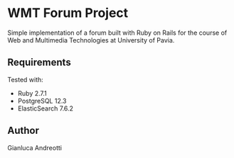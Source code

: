 # WMT Forum Project

Simple implementation of a forum built with Ruby on Rails for the course of Web
and Multimedia Technologies at University of Pavia.

## Requirements

Tested with:
* Ruby 2.7.1
* PostgreSQL 12.3
* ElasticSearch 7.6.2

## Author

Gianluca Andreotti
